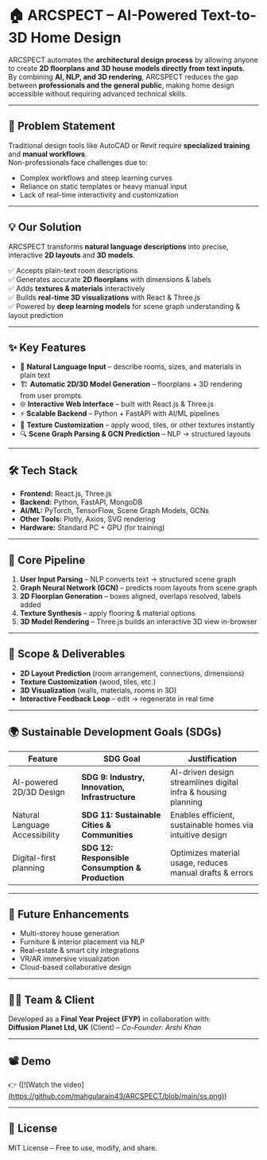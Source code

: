 # 🏠 ARCSPECT – AI-Powered Text-to-3D Home Design

ARCSPECT automates the **architectural design process** by allowing anyone to create **2D floorplans and 3D house models directly from text inputs**.  
By combining **AI, NLP, and 3D rendering**, ARCSPECT reduces the gap between **professionals and the general public**, making home design accessible without requiring advanced technical skills.

---

## 🚀 Problem Statement
Traditional design tools like AutoCAD or Revit require **specialized training** and **manual workflows**.  
Non-professionals face challenges due to:
- Complex workflows and steep learning curves  
- Reliance on static templates or heavy manual input  
- Lack of real-time interactivity and customization  

---

## 💡 Our Solution
ARCSPECT transforms **natural language descriptions** into precise, interactive **2D layouts** and **3D models**.

✅ Accepts plain-text room descriptions  
✅ Generates accurate **2D floorplans** with dimensions & labels  
✅ Adds **textures & materials** interactively  
✅ Builds **real-time 3D visualizations** with React & Three.js  
✅ Powered by **deep learning models** for scene graph understanding & layout prediction  

---

## ✨ Key Features
- 📝 **Natural Language Input** – describe rooms, sizes, and materials in plain text  
- 🏗 **Automatic 2D/3D Model Generation** – floorplans + 3D rendering from user prompts  
- 🌐 **Interactive Web Interface** – built with React.js & Three.js  
- ⚡ **Scalable Backend** – Python + FastAPI with AI/ML pipelines  
- 🎨 **Texture Customization** – apply wood, tiles, or other textures instantly  
- 🔍 **Scene Graph Parsing & GCN Prediction** – NLP → structured layouts  

---

## 🛠️ Tech Stack
- **Frontend:** React.js, Three.js  
- **Backend:** Python, FastAPI, MongoDB  
- **AI/ML:** PyTorch, TensorFlow, Scene Graph Models, GCNs  
- **Other Tools:** Plotly, Axios, SVG rendering  
- **Hardware:** Standard PC + GPU (for training)  

---

## 🔄 Core Pipeline
1. **User Input Parsing** – NLP converts text → structured scene graph  
2. **Graph Neural Network (GCN)** – predicts room layouts from scene graph  
3. **2D Floorplan Generation** – boxes aligned, overlaps resolved, labels added  
4. **Texture Synthesis** – apply flooring & material options  
5. **3D Model Rendering** – Three.js builds an interactive 3D view in-browser  

---

## 🎯 Scope & Deliverables
- **2D Layout Prediction** (room arrangement, connections, dimensions)  
- **Texture Customization** (wood, tiles, etc.)  
- **3D Visualization** (walls, materials, rooms in 3D)  
- **Interactive Feedback Loop** – edit → regenerate in real time  

---

## 🌍 Sustainable Development Goals (SDGs)
| Feature | SDG Goal | Justification |
|---------|----------|---------------|
| AI-powered 2D/3D Design | **SDG 9: Industry, Innovation, Infrastructure** | AI-driven design streamlines digital infra & housing planning |
| Natural Language Accessibility | **SDG 11: Sustainable Cities & Communities** | Enables efficient, sustainable homes via intuitive design |
| Digital-first planning | **SDG 12: Responsible Consumption & Production** | Optimizes material usage, reduces manual drafts & errors |

---

## 📌 Future Enhancements
- Multi-storey house generation  
- Furniture & interior placement via NLP  
- Real-estate & smart city integrations  
- VR/AR immersive visualization  
- Cloud-based collaborative design  

---

## 👩‍💻 Team & Client
Developed as a **Final Year Project (FYP)** in collaboration with:  
**Diffusion Planet Ltd, UK** (Client) – *Co-Founder: Arshi Khan*  

---

## 📽 Demo
👉 ([![Watch the video][(https://github.com/mahgularain43/ARCSPECT/blob/main/ss.png)](https://github.com/mahgularain43/ARCSPECT/blob/main/demo.mp4))

---

## 📜 License
MIT License – Free to use, modify, and share.

